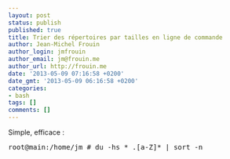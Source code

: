 ```yaml
---
layout: post
status: publish
published: true
title: Trier des répertoires par tailles en ligne de commande
author: Jean-Michel Frouin
author_login: jmfrouin
author_email: jm@frouin.me
author_url: http://frouin.me
date: '2013-05-09 07:16:58 +0200'
date_gmt: '2013-05-09 06:16:58 +0200'
categories:
- bash
tags: []
comments: []
---
```

<p>Simple, efficace :</p>
<pre class="brush:shell">root@main:/home/jm # du -hs * .[a-Z]* | sort -n</pre>
<!-- Matomo -->
<script type="text/javascript">
  var _paq = window._paq || [];
  /* tracker methods like "setCustomDimension" should be called before "trackPageView" */
  _paq.push(['trackPageView']);
  _paq.push(['enableLinkTracking']);
  (function() {
    var u="//stats.frouin.me/";
    _paq.push(['setTrackerUrl', u+'matomo.php']);
    _paq.push(['setSiteId', '1']);
    var d=document, g=d.createElement('script'), s=d.getElementsByTagName('script')[0];
    g.type='text/javascript'; g.async=true; g.defer=true; g.src=u+'matomo.js'; s.parentNode.insertBefore(g,s);
  })();
</script>
<!-- End Matomo Code -->
